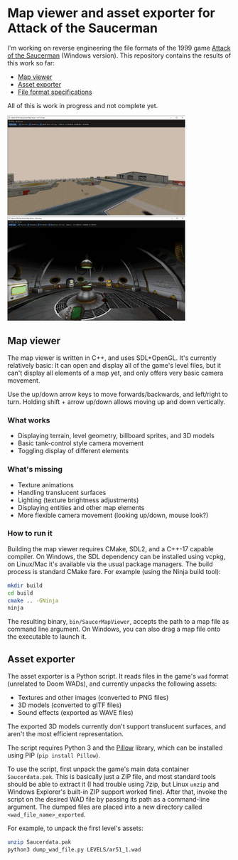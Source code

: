 # Map viewer and asset exporter for Attack of the Saucerman

I'm working on reverse engineering the file formats of the 1999 game [Attack of the Saucerman](https://en.wikipedia.org/wiki/Attack_of_the_Saucerman) (Windows version). This repository contains the results of this work so far:

* [Map viewer](#map-viewer)
* [Asset exporter](#asset-exporter)
* [File format specifications](/file_format_specs.md)

All of this is work in progress and not complete yet.

<img src="images/screenshot.png" width="400" /> <img src="images/screenshot2.png" width="400" />



## Map viewer

The map viewer is written in C++, and uses SDL+OpenGL. It's currently relatively basic: It can open and display all of the game's level files, but it can't display all elements of a map yet, and only offers very basic camera movement.

Use the up/down arrow keys to move forwards/backwards, and left/right to turn. Holding shift + arrow up/down allows moving up and down vertically.

### What works

* Displaying terrain, level geometry, billboard sprites, and 3D models
* Basic tank-control style camera movement
* Toggling display of different elements

### What's missing

* Texture animations
* Handling translucent surfaces
* Lighting (texture brightness adjustments)
* Displaying entities and other map elements
* More flexible camera movement (looking up/down, mouse look?)

### How to run it

Building the map viewer requires CMake, SDL2, and a C++-17 capable compiler.
On Windows, the SDL dependency can be installed using vcpkg, on Linux/Mac it's available via the usual package managers.
The build process is standard CMake fare. For example (using the Ninja build tool):

```bash
mkdir build
cd build
cmake .. -GNinja
ninja
```

The resulting binary, `bin/SaucerMapViewer`, accepts the path to a map file as command line argument. On Windows, you can also drag a map file onto the executable to launch it.


## Asset exporter

The asset exporter is a Python script. It reads files in the game's `wad` format (unrelated to Doom WADs), and currently unpacks the following assets:

* Textures and other images (converted to PNG files)
* 3D models (converted to glTF files)
* Sound effects (exported as WAVE files)

The exported 3D models currently don't support translucent surfaces, and aren't the most efficient representation.

The script requires Python 3 and the [Pillow](https://python-pillow.org/) library, which can be installed using PIP (`pip install Pillow`).

To use the script, first unpack the game's main data container `Saucerdata.pak`. This is basically just a ZIP file, and most standard tools should be able to extract it (I had trouble using 7zip, but Linux `unzip` and Windows Explorer's built-in ZIP support worked fine).
After that, invoke the script on the desired WAD file by passing its path as a command-line argument.
The dumped files are placed into a new directory called `<wad_file_name>_exported`.

For example, to unpack the first level's assets:

```bash
unzip Saucerdata.pak
python3 dump_wad_file.py LEVELS/ar51_1.wad
```

